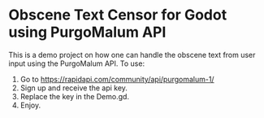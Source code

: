 # Obscene Text Censor for Godot using PurgoMalum API

This is a demo project on how one can handle the obscene text from user input using the PurgoMalum API.
To use:
1. Go to https://rapidapi.com/community/api/purgomalum-1/
2. Sign up and receive the api key.
3. Replace the key in the Demo.gd.
4. Enjoy.
